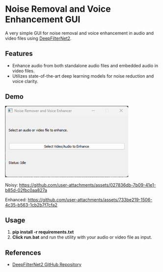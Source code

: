 # Noise Removal and Voice Enhancement GUI

A very simple GUI for noise removal and voice enhancement in audio and video files using [DeepFilterNet2](https://github.com/yuguochencuc/DeepFilterNet2).

## Features

- Enhance audio from both standalone audio files and embedded audio in video files.
- Utilizes state-of-the-art deep learning models for noise reduction and voice clarity.

## Demo
![alt text](demo/image.png)

Noisy: 
https://github.com/user-attachments/assets/027836db-7b09-41e1-b85d-02fbc0aa827a

Enhanced: 
https://github.com/user-attachments/assets/733be219-1506-4c35-b563-1cb2b7f7cfa2



## Usage
1. **pip install -r requirements.txt** 
2. **Click run.bat** and run the utility with your audio or video file as input.


## References

- [DeepFilterNet2 GitHub Repository](https://github.com/yuguochencuc/DeepFilterNet2)
